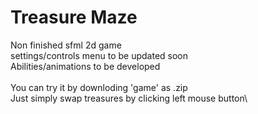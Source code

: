 # Treasure Maze
Non finished sfml 2d game\
settings/controls menu to be updated soon\
Abilities/animations to be developed\
\
You can try it by downloding 'game' as .zip\
Just simply swap treasures by clicking left mouse button\
